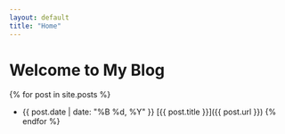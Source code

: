 ```yaml
---
layout: default
title: "Home"
---
```


# Welcome to My Blog

{% for post in site.posts %}
  * {{ post.date | date: "%B %d, %Y" }} [{{ post.title }}]({{ post.url }})
{% endfor %}
